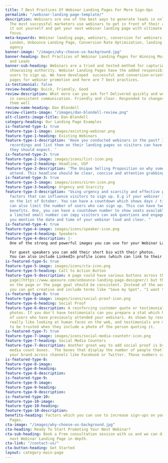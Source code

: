 ```yaml
---
title: 7 Best Practices Of Webinar Landing Pages For More Sign-Ups
permalink: "/webinar-landing-page-template/"
description: Webinars are one of the best ways to generate leads in online marketing.
  The most successful marketers use webinars to get in front of their audiences. Try
  it out yourself and get your next webinar landing page with ultimate conversion
  focus.
meta-keywords: Webinar landing page, webinars, conversion for webinars, Web Design
  London, Unbounce Landing Page, Conversion Rate Optimization, landing page design
  agency
banner-image: "/images/why-choose-us-background.jpg"
banner-heading: Best Practices of Webinar Landing Pages For Winning More Sign-Ups
  and Leads
banner-sub-heading: Webinars are a tried and tested method for capturing leads by
  showcasing authority. Webinar Landing Pages have the added responsibility to convince
  users to sign up. We have developed  successful and conversion-oriented landing
  pages for webinar promotion and here are 7 best practices.
is-testimonial: false
review-heading: Quick, Friendly, Good
review-description: What more can you ask for? Delivered quickly and well. Stayed
  in consistent communication. Friendly and clear. Responded to changes and executed
  them well
review-name-heading: Dan Blondell
review-clients-image: "/images/dan-blondell-review.png"
alt-clients-image-title: Dan-Blondell
category-heading: Our Landing Page Examples
is-featured-type-1: true
feature-type-1-image: images/existing-webinar.png
feature-type-1-heading: Existing Webinars
feature-type-1-description: 'Have you conducted webinars in the past? If yes, use
  recordings and list them on their landing pages so visitors can have a feel of what
  they should expect. '
is-featured-type-2: true
feature-type-2-image: images/icons/list-icon.png
feature-type-2-heading: Headline, USP
feature-type-2-description: 'The Unique Selling Proposition on why somebody should
  attend. This headline should be clear, concise and attention grabbing. '
is-featured-type-3: true
feature-type-3-image: images/icons/siren-icon.png
feature-type-3-heading: Urgency and Scarcity
feature-type-3-description: "Using urgency and scarcity and effective psychological
  factors that can influence visitors to sign up. E.g if your webinar is starting
  on the 1st of October. You can have a countdown which shows days / time left. You
  can also limit the number of users who can sign up. This can have two potential
  benefits. One, you can have a countdown number to show seats available. Second,
  a limited small number can impy visitors can ask questions and engage with the speaker.\n\nEnsure
  you mention the date and time of your webinar loud and clear. "
is-featured-type-4: true
feature-type-4-image: images/icons/speaker-icon.png
feature-type-4-heading: Speakers
feature-type-4-description: |-
  One of the strong and powerful images you can use for your Webinar Landing pages are photos with the host and audience. Also try putting captions under your images. People almost always read the captions under images.

  For guest speakers you can add their short bio with their photos.
  You can also include LinkedIn profile icons (which can link to their linkedin profiles in a popup) to showcase their credibility.
is-featured-type-5: true
feature-type-5-image: images/icons/cta-icon.png
feature-type-5-heading: Call to Action Button
feature-type-5-description: A page could have various buttons across the [landing
  page](https://www.apexure.com/unbounce-landing-page-designer/) but the primary action
  on the page or the page goal should be consistent. Instead of the words like “submit”
  you can get creative and include terms like "Save my Spot", "I want to see this"
is-featured-type-6: true
feature-type-6-image: images/icons/social-proof-icon.png
feature-type-6-heading: Social Proof
feature-type-6-description: A reinforcing customer quote or testimonial with real
  photos. If you don't have testimonials can you prepare a stat which has the numbers
  of users who have previously attended your webinars. As shown by research, people
  really like looking at human faces on the web, and testimonials are more likely
  to be trusted when they include a photo of the person quoting it.
is-featured-type-7: true
feature-type-7-image: images/icons/social-media-countetr-icon.png
feature-type-7-heading: Social Media Counters
feature-type-7-description: Another great way to add social proof is by adding social
  media count boxes.  The boxes that display the number of people that have liked
  your brand across channels like Facebook or Twitter. Those numbers can’t be faked.
is-featured-type-8: 
feature-type-8-image: 
feature-type-8-heading: 
feature-type-8-description: 
is-featured-type-9: 
feature-type-9-image: 
feature-type-9-heading: 
feature-type-9-description: 
is-featured-type-10: 
feature-type-10-image: 
feature-type-10-heading: 
feature-type-10-description: 
benefits-heading: Factors which you can use to increase sign-ups on your Webinar Landing
  Pages.
cta-image: "/images/why-choose-us-background.jpg"
cta-heading: Ready To Start Promoting Your Next Webinar?
cta-sub-heading: Book a Free consultation session with us and we can discuss your
  next Webinar Landing Page in depth.
cta-link: "/contact-us/"
cta-button-heading: Get Started
layout: category-main-page
---
```


